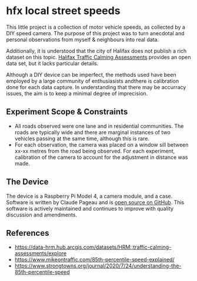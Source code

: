 # hfx local street speeds

This little project is a collection of motor vehicle speeds, as collected by a DIY speed camera. The purpose of this project was to turn anecdotal and personal observations from myself & neighbours into real data.

Additionally, it is understood that the city of Halifax does not publish a rich dataset on this topic. [Halifax Traffic Calming Assessments](https://data-hrm.hub.arcgis.com/datasets/HRM::traffic-calming-assessments/explore) provides an open data set, but it lacks particular details.

Although a DIY device can be imperfect, the methods used have been employed by a large community of enthusiasists andthere is calibration done for each data capture. In understanding that there may be accurracy issues, the aim is to keep a minimal degree of imprecision.


## Experiment Scope & Constraints

* All roads observed were one lane and in residential communities. The roads are typically wide and there are marginal instances of two vehicles passing at the same time, although this is rare.
* For each observation, the camera was placed on a window sill between xx-xx metres from the road being observed. For each experiment, calibration of the camera to account for the adjustment in distance was made.

## The Device

The device is a Raspberry Pi Model 4, a camera module, and a case. Software is written by Claude Pageau and is [open source on GitHub](https://github.com/pageauc/speed-camera). This software is actively maintained and continues to improve with quality discussion and amendments.


## References

* https://data-hrm.hub.arcgis.com/datasets/HRM::traffic-calming-assessments/explore
* https://www.mikeontraffic.com/85th-percentile-speed-explained/
* https://www.strongtowns.org/journal/2020/7/24/understanding-the-85th-percentile-speed
